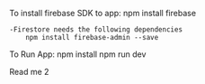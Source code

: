 To install firebase SDK to app:
npm install firebase

    -Firestore needs the following dependencies
        npm install firebase-admin --save


To Run App:
npm install
npm run dev

Read me 2